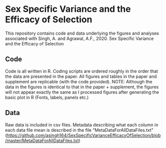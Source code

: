 # Sex Specific Variance and the Efficacy of Selection
This repository contains code and data underlying the figures and analyses associated with Singh, A. and Agrawal, A.F., 2020. Sex Specific Variance and the Efficacy of Selection

## Code 
Code is all written in R. Coding scripts are ordered roughly in the order that the data are presented in the paper. All figures and tables in the paper and supplement are replicable (with the code provided). NOTE: Although the data in the figures is identical to that in the paper + supplement, the figures will not appear exactly the same as I processed figures after generating the basic plot in R (Fonts, labels, panels etc.)

## Data
Raw data is included in csv files. Metadata describing what each column in each data file mean is described in the file "MetaDataForAllDataFiles.txt"(https://github.com/asingh164/SexSpecificVarianceEfficacyOfSelection/blob/master/MetaDataForAllDataFiles.txt)
